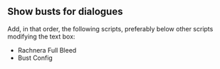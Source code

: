 ## Show busts for dialogues

Add, in that order, the following scripts, preferably below other scripts modifying the text box:
- Rachnera Full Bleed
- Bust Config
